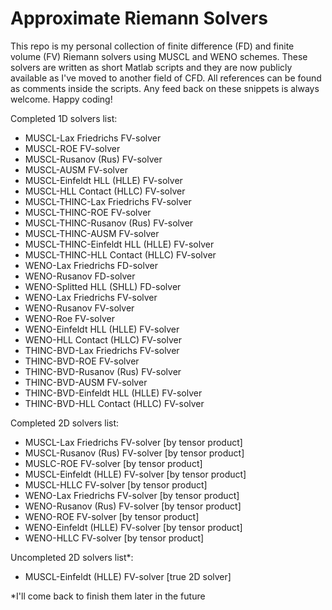 # Approximate Riemann Solvers
This repo is my personal collection of finite difference (FD) and finite volume (FV) Riemann solvers using MUSCL and WENO schemes. These solvers are written as short Matlab scripts and they are now publicly available as I've moved to another field of CFD. All references can be found as comments inside the scripts. Any feed back on these snippets is always welcome. Happy coding!

Completed 1D solvers list:
* MUSCL-Lax Friedrichs FV-solver
* MUSCL-ROE FV-solver
* MUSCL-Rusanov (Rus) FV-solver
* MUSCL-AUSM FV-solver
* MUSCL-Einfeldt HLL (HLLE) FV-solver
* MUSCL-HLL Contact (HLLC) FV-solver
* MUSCL-THINC-Lax Friedrichs FV-solver
* MUSCL-THINC-ROE FV-solver
* MUSCL-THINC-Rusanov (Rus) FV-solver
* MUSCL-THINC-AUSM FV-solver
* MUSCL-THINC-Einfeldt HLL (HLLE) FV-solver
* MUSCL-THINC-HLL Contact (HLLC) FV-solver
* WENO-Lax Friedrichs FD-solver
* WENO-Rusanov FD-solver
* WENO-Splitted HLL (SHLL) FD-solver
* WENO-Lax Friedrichs FV-solver
* WENO-Rusanov FV-solver
* WENO-Roe FV-solver
* WENO-Einfeldt HLL (HLLE) FV-solver
* WENO-HLL Contact (HLLC) FV-solver
* THINC-BVD-Lax Friedrichs FV-solver
* THINC-BVD-ROE FV-solver
* THINC-BVD-Rusanov (Rus) FV-solver
* THINC-BVD-AUSM FV-solver
* THINC-BVD-Einfeldt HLL (HLLE) FV-solver
* THINC-BVD-HLL Contact (HLLC) FV-solver

Completed 2D solvers list:
* MUSCL-Lax Friedrichs FV-solver [by tensor product]
* MUSCL-Rusanov (Rus) FV-solver [by tensor product]
* MUSLC-ROE FV-solver [by tensor product]
* MUSCL-Einfeldt (HLLE) FV-solver [by tensor product]
* MUSCL-HLLC FV-solver [by tensor product]
* WENO-Lax Friedrichs FV-solver [by tensor product]
* WENO-Rusanov (Rus) FV-solver [by tensor product]
* WENO-ROE FV-solver [by tensor product]
* WENO-Einfeldt (HLLE) FV-solver [by tensor product]
* WENO-HLLC FV-solver [by tensor product]

Uncompleted 2D solvers list*:
* MUSCL-Einfeldt (HLLE) FV-solver [true 2D solver]

*I'll come back to finish them later in the future
